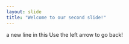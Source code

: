 ```yaml
---
layout: slide
title: "Welcome to our second slide!"
---
```

a new line in this
Use the left arrow to go back!
